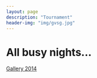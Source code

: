 ```yaml
---
layout: page
description: "Tournament"
header-img: "img/gvsg.jpg"
---
```


# All busy nights... 

[Gallery 2014](/gallery)
